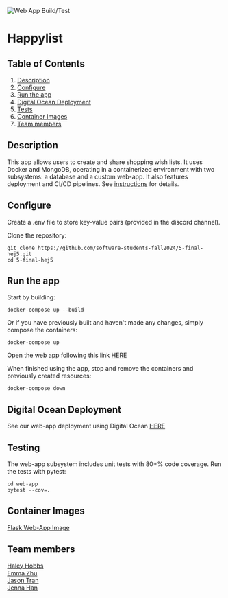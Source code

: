 ![Web App Build/Test](https://github.com/software-students-fall2024/4-containers-hej4/actions/workflows/web-app.yml/badge.svg)

# Happylist

## Table of Contents
1. [Description](#description)
2. [Configure](#configure)
3. [Run the app](#run-the-app)
4. [Digital Ocean Deployment](#deployment)
5. [Tests](#testing)
6. [Container Images](#container-images)
7. [Team members](#team-members)

## Description
This app allows users to create and share shopping wish lists. It uses Docker and MongoDB, operating in a containerized environment with two subsystems: a database and a custom web-app. It also features deployment and CI/CD pipelines. See [instructions](./instructions.md) for details.

## Configure
Create a .env file to store key-value pairs (provided in the discord channel).

Clone the repository:
```
git clone https://github.com/software-students-fall2024/5-final-hej5.git
cd 5-final-hej5
```

## Run the app
Start by building:
```
docker-compose up --build
```

Or if you have previously built and haven't made any changes, simply compose the containers:
```
docker-compose up
```

Open the web app following this link [HERE](http://127.0.0.1:5001)

When finished using the app, stop and remove the containers and previously created resources:
```
docker-compose down
```

## Digital Ocean Deployment
See our web-app deployment using Digital Ocean [HERE](https://sea-turtle-app-ehzjf.ondigitalocean.app/createAccount?next=%2F)

## Testing
The web-app subsystem includes unit tests with 80+% code coverage. Run the tests with pytest:
```
cd web-app
pytest --cov=.
```

## Container Images
[Flask Web-App Image](https://hub.docker.com/r/jnahan/happylist-web-app)

## Team members
[Haley Hobbs](https://github.com/haleyhobbs) \
[Emma Zhu](https://github.com/ez106) \
[Jason Tran](https://github.com/huyy422) \
[Jenna Han](https://github.com/jnahan)
